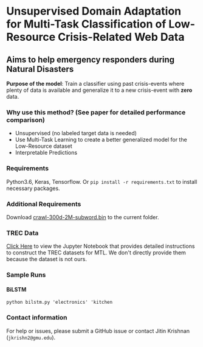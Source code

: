 # Unsupervised Domain Adaptation for Multi-Task Classification of Low-Resource Crisis-Related Web Data

## Aims to help emergency responders during Natural Disasters 

**Purpose of the model**: Train a classifier using past crisis-events where plenty of data is available and generalize it to a new crisis-event with **zero** data. 

### Why use this method? (See paper for detailed performance comparison)
- Unsupervised (no labeled target data is needed)
- Use Multi-Task Learning to create a better generalized model for the Low-Resource dataset
- Interpretable Predictions

### Requirements
Python3.6, Keras, Tensorflow.
Or ```pip install -r requirements.txt``` to install necessary packages.

### Additional Requirements
Download [crawl-300d-2M-subword.bin](https://fasttext.cc/docs/en/english-vectors.html) to the current folder.

### TREC Data
[Click Here](https://github.com/jitinkrishnan/Crisis-Tweet-Multi-Task-DA/blob/master/TREC-MTL-DATASET-CONSTRUCTION.ipynb) to view the Jupyter Notebook that provides detailed instructions to construct the TREC datasets for MTL. We don't directly provide them because the dataset is not ours.

### Sample Runs
#### BiLSTM
```python bilstm.py 'electronics' 'kitchen```


### Contact information
For help or issues, please submit a GitHub issue or contact Jitin Krishnan (`jkrishn2@gmu.edu`).

